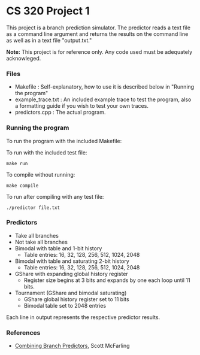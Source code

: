 # CS 320 Project 1

This project is a branch prediction simulator. The predictor reads a text file as a command line argument and returns the results on the command line as well as in a text file "output.txt."

**Note:** This project is for reference only. Any code used must be adequately acknowleged.

### Files
* Makefile : Self-explanatory, how to use it is described below in "Running the program"
* example_trace.txt : An included example trace to test the program, also a formatting guide if you wish to test your own traces.
* predictors.cpp : The actual program.

### Running the program
To run the program with the included Makefile:

To run with the included test file:
```
make run
```
To compile without running:
```
make compile
```
To run after compiling with any test file:
```
./predictor file.txt
```

### Predictors
* Take all branches
* Not take all branches
* Bimodal with table and 1-bit history
  * Table entries: 16, 32, 128, 256, 512, 1024, 2048
* Bimodal with table and saturating 2-bit history
  * Table entries: 16, 32, 128, 256, 512, 1024, 2048
* GShare with expanding global history register
  * Register size begins at 3 bits and expands by one each loop until 11 bits.
* Tournament (GShare and bimodal saturating)
  * GShare global history register set to 11 bits
  * Bimodal table set to 2048 entries

Each line in output represents the respective predictor results.

### References
* [Combining Branch Predictors](http://www.hpl.hp.com/techreports/Compaq-DEC/WRL-TN-36.pdf), Scott McFarling

